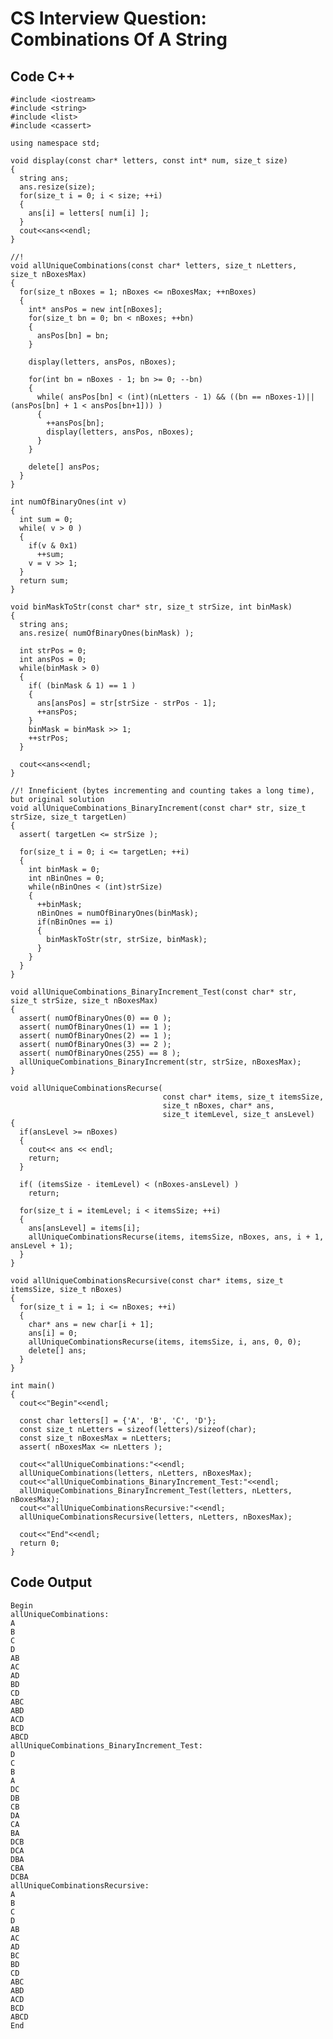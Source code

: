 
# CS Interview Question: Combinations Of A String

## Code C++

    
    #include <iostream>
    #include <string>
    #include <list>
    #include <cassert>
    
    using namespace std;
    
    void display(const char* letters, const int* num, size_t size)
    {
      string ans;
      ans.resize(size);
      for(size_t i = 0; i < size; ++i)
      {
        ans[i] = letters[ num[i] ];
      }
      cout<<ans<<endl;
    }
    
    //!
    void allUniqueCombinations(const char* letters, size_t nLetters, size_t nBoxesMax)
    {
      for(size_t nBoxes = 1; nBoxes <= nBoxesMax; ++nBoxes)
      {
        int* ansPos = new int[nBoxes];
        for(size_t bn = 0; bn < nBoxes; ++bn)
        {
          ansPos[bn] = bn;
        }
    
        display(letters, ansPos, nBoxes);
    
        for(int bn = nBoxes - 1; bn >= 0; --bn)
        {
          while( ansPos[bn] < (int)(nLetters - 1) && ((bn == nBoxes-1)||(ansPos[bn] + 1 < ansPos[bn+1])) )
          {
            ++ansPos[bn];
            display(letters, ansPos, nBoxes);
          }
        }
    
        delete[] ansPos;
      }
    }
    
    int numOfBinaryOnes(int v)
    {
      int sum = 0;
      while( v > 0 )
      {
        if(v & 0x1)
          ++sum;
        v = v >> 1;
      }
      return sum;
    }
    
    void binMaskToStr(const char* str, size_t strSize, int binMask)
    {
      string ans;
      ans.resize( numOfBinaryOnes(binMask) );
      
      int strPos = 0;
      int ansPos = 0;
      while(binMask > 0)
      {
        if( (binMask & 1) == 1 )
        {
          ans[ansPos] = str[strSize - strPos - 1];
          ++ansPos;
        }
        binMask = binMask >> 1;
        ++strPos;
      }
    
      cout<<ans<<endl;
    }
    
    //! Inneficient (bytes incrementing and counting takes a long time), but original solution
    void allUniqueCombinations_BinaryIncrement(const char* str, size_t strSize, size_t targetLen)
    {
      assert( targetLen <= strSize );
    
      for(size_t i = 0; i <= targetLen; ++i)
      {
        int binMask = 0;
        int nBinOnes = 0;
        while(nBinOnes < (int)strSize)
        {
          ++binMask;
          nBinOnes = numOfBinaryOnes(binMask);
          if(nBinOnes == i)
          {
            binMaskToStr(str, strSize, binMask);
          }
        }
      }
    }
    
    void allUniqueCombinations_BinaryIncrement_Test(const char* str, size_t strSize, size_t nBoxesMax)
    {
      assert( numOfBinaryOnes(0) == 0 );
      assert( numOfBinaryOnes(1) == 1 );
      assert( numOfBinaryOnes(2) == 1 );
      assert( numOfBinaryOnes(3) == 2 );
      assert( numOfBinaryOnes(255) == 8 );
      allUniqueCombinations_BinaryIncrement(str, strSize, nBoxesMax);
    }
    
    void allUniqueCombinationsRecurse(
                                      const char* items, size_t itemsSize, 
                                      size_t nBoxes, char* ans, 
                                      size_t itemLevel, size_t ansLevel)
    {
      if(ansLevel >= nBoxes)
      {
        cout<< ans << endl;
        return;
      }
    
      if( (itemsSize - itemLevel) < (nBoxes-ansLevel) )
        return;
    
      for(size_t i = itemLevel; i < itemsSize; ++i)
      {
        ans[ansLevel] = items[i];
        allUniqueCombinationsRecurse(items, itemsSize, nBoxes, ans, i + 1, ansLevel + 1);
      }
    }
    
    void allUniqueCombinationsRecursive(const char* items, size_t itemsSize, size_t nBoxes)
    {
      for(size_t i = 1; i <= nBoxes; ++i)
      {
        char* ans = new char[i + 1];
        ans[i] = 0;
        allUniqueCombinationsRecurse(items, itemsSize, i, ans, 0, 0);
        delete[] ans;
      }
    }
    
    int main()
    {
      cout<<"Begin"<<endl;
    
      const char letters[] = {'A', 'B', 'C', 'D'};
      const size_t nLetters = sizeof(letters)/sizeof(char);
      const size_t nBoxesMax = nLetters;
      assert( nBoxesMax <= nLetters );
    
      cout<<"allUniqueCombinations:"<<endl;
      allUniqueCombinations(letters, nLetters, nBoxesMax);
      cout<<"allUniqueCombinations_BinaryIncrement_Test:"<<endl;
      allUniqueCombinations_BinaryIncrement_Test(letters, nLetters, nBoxesMax);
      cout<<"allUniqueCombinationsRecursive:"<<endl;
      allUniqueCombinationsRecursive(letters, nLetters, nBoxesMax);
    
      cout<<"End"<<endl;
      return 0;
    }

## Code Output

    Begin
    allUniqueCombinations:
    A
    B
    C
    D
    AB
    AC
    AD
    BD
    CD
    ABC
    ABD
    ACD
    BCD
    ABCD
    allUniqueCombinations_BinaryIncrement_Test:
    D
    C
    B
    A
    DC
    DB
    CB
    DA
    CA
    BA
    DCB
    DCA
    DBA
    CBA
    DCBA
    allUniqueCombinationsRecursive:
    A
    B
    C
    D
    AB
    AC
    AD
    BC
    BD
    CD
    ABC
    ABD
    ACD
    BCD
    ABCD
    End

